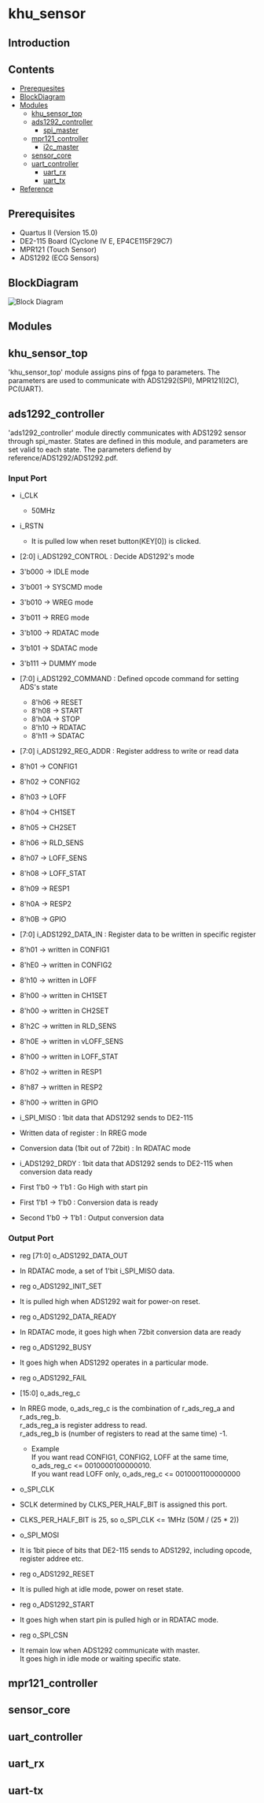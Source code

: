 # khu_sensor

## Introduction

## Contents

* [Prerequesites](#prerequisites)
* [BlockDiagram](#BlockDiagram)
* [Modules](#Modules)
	- [khu_sensor_top](#khu_sensor_top)
	- [ads1292_controller](#ads1292_controller)
	  + [spi_master](#spi_master)
	- [mpr121_controller](#mpr121_controller)
	  + [i2c_master](#i2c_master)
	- [sensor_core](#sensor_core)
	- [uart_controller](#uart_controller)
	  + [uart_rx](#uart_rx)
	  + [uart_tx](#uart_tx)
* [Reference](#Reference)




## Prerequisites

- Quartus II (Version 15.0)
- DE2-115 Board (Cyclone IV E, EP4CE115F29C7)
- MPR121 (Touch Sensor)
- ADS1292 (ECG Sensors)


## BlockDiagram
![Block Diagram](khu_sensor_blockdiagram.png)


## Modules

## khu_sensor_top
'khu_sensor_top' module assigns pins of fpga to parameters. The parameters are used to communicate with ADS1292(SPI), MPR121(I2C), PC(UART).

## ads1292_controller
'ads1292_controller' module directly communicates with ADS1292 sensor through spi_master. States are defined in this module, and parameters are set valid to each state. The parameters defiend by reference/ADS1292/ADS1292.pdf.        

### Input Port

* i_CLK
  * 50MHz

* i_RSTN
  * It is pulled low when reset button(KEY[0]) is clicked.

* [2:0] i_ADS1292_CONTROL : Decide ADS1292's mode
 * 3'b000 -> IDLE mode      
 * 3'b001 -> SYSCMD mode      
 * 3'b010 -> WREG mode
 * 3'b011 -> RREG mode      
 * 3'b100 -> RDATAC mode      
 * 3'b101 -> SDATAC mode      
 * 3'b111 -> DUMMY mode      

* [7:0] i_ADS1292_COMMAND : Defined opcode command for setting ADS's state
  * 8'h06 -> RESET        
  * 8'h08 -> START      
  * 8'h0A -> STOP      
  * 8'h10 -> RDATAC        
  * 8'h11 -> SDATAC       

* [7:0] i_ADS1292_REG_ADDR : Register address to write or read data
 * 8'h01 -> CONFIG1      
 * 8'h02 -> CONFIG2           
 * 8'h03 -> LOFF          
 * 8'h04 -> CH1SET       
 * 8'h05 -> CH2SET         
 * 8'h06 -> RLD_SENS      
 * 8'h07 -> LOFF_SENS       
 * 8'h08 -> LOFF_STAT        
 * 8'h09 -> RESP1        
 * 8'h0A -> RESP2        
 * 8'h0B -> GPIO          

* [7:0] i_ADS1292_DATA_IN : Register data to be written in specific register
 * 8'h01 -> written in CONFIG1  
 * 8'hE0 -> written in CONFIG2  
 * 8'h10 -> written in LOFF  
 * 8'h00 -> written in CH1SET  
 * 8'h00 -> written in CH2SET  
 * 8'h2C -> written in RLD_SENS  
 * 8'h0E -> written in vLOFF_SENS  
 * 8'h00 -> written in LOFF_STAT  
 * 8'h02 -> written in RESP1  
 * 8'h87 -> written in RESP2  
 * 8'h00 -> written in GPIO  

* i_SPI_MISO : 1bit data that ADS1292 sends to DE2-115
 * Written data of register : In RREG mode      
 * Conversion data (1bit out of 72bit) : In RDATAC mode      

* i_ADS1292_DRDY : 1bit data that ADS1292 sends to DE2-115 when  conversion data ready
 * First 1'b0 -> 1'b1 : Go High with start pin
 * First 1'b1 -> 1'b0 : Conversion data is ready
 * Second 1'b0 -> 1'b1 : Output conversion data

### Output Port

* reg [71:0] o_ADS1292_DATA_OUT  
 * In RDATAC mode, a set of 1'bit i_SPI_MISO data.  

* reg o_ADS1292_INIT_SET
 * It is pulled high when ADS1292 wait for power-on reset.  

* reg o_ADS1292_DATA_READY
 * In RDATAC mode, it goes high when 72bit conversion data are ready  

* reg o_ADS1292_BUSY
 * It goes high when ADS1292 operates in a particular mode.  

* reg o_ADS1292_FAIL

* [15:0] o_ads_reg_c
 * In RREG mode, o_ads_reg_c is the combination of r_ads_reg_a and r_ads_reg_b.  
	r_ads_reg_a is register address to read.  
	r_ads_reg_b is (number of registers to read at the same time) -1.  

   * Example  
	If you want read CONFIG1, CONFIG2, LOFF at the same time, o_ads_reg_c <= 0010000100000010.    
	If you want read LOFF only, o_ads_reg_c <= 0010001100000000  

* o_SPI_CLK
 * SCLK determined by CLKS_PER_HALF_BIT is assigned this port.  
 * CLKS_PER_HALF_BIT is 25, so o_SPI_CLK <= 1MHz (50M / (25 * 2))  

* o_SPI_MOSI
 * It is 1bit piece of bits that DE2-115 sends to ADS1292, including opcode, register addree etc.  

* reg o_ADS1292_RESET
 * It is pulled high at idle mode, power on reset state.  

* reg o_ADS1292_START
 * It goes high when start pin is pulled high or in RDATAC mode.

* reg o_SPI_CSN
 * It remain low when ADS1292 communicate with master.  
	 It goes high in idle mode or waiting specific state.


## mpr121_controller


## sensor_core

## uart_controller
## uart_rx
## uart-tx
